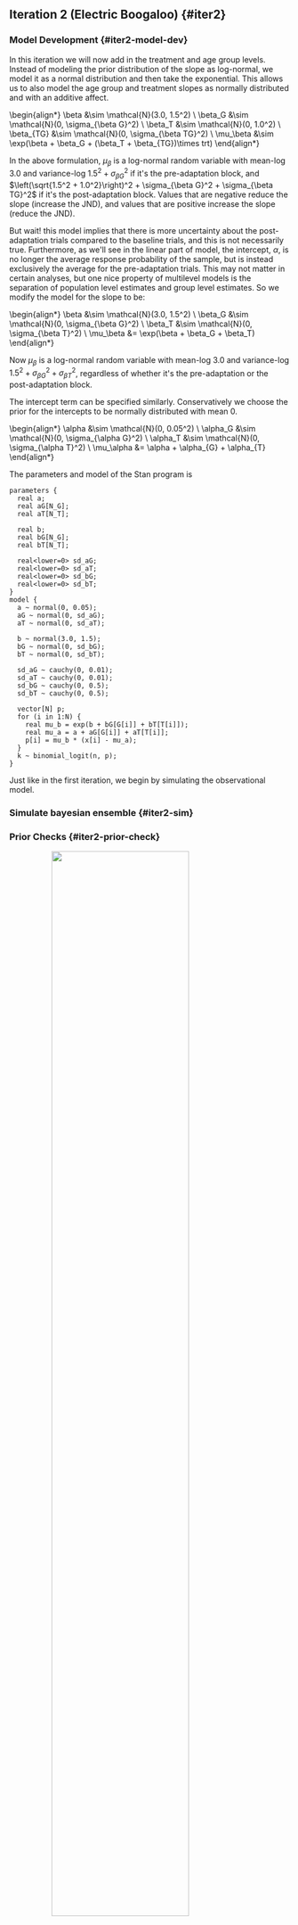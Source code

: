 


## Iteration 2 (Electric Boogaloo) {#iter2}

### Model Development {#iter2-model-dev}

In this iteration we will now add in the treatment and age group levels. Instead of modeling the prior distribution of the slope as log-normal, we model it as a normal distribution and then take the exponential. This allows us to also model the age group and treatment slopes as normally distributed and with an additive affect.


\begin{align*}
\beta &\sim \mathcal{N}(3.0, 1.5^2) \\
\beta_G &\sim \mathcal{N}(0, \sigma_{\beta G}^2) \\
\beta_T &\sim \mathcal{N}(0, 1.0^2) \\
\beta_{TG} &\sim \mathcal{N}(0, \sigma_{\beta TG}^2) \\
\mu_\beta &\sim \exp(\beta + \beta_G + (\beta_T + \beta_{TG})\times trt)
\end{align*}


In the above formulation, $\mu_\beta$ is a log-normal random variable with mean-log $3.0$ and variance-log $1.5^2 + \sigma_{\beta G}^2$ if it's the pre-adaptation block, and $\left(\sqrt{1.5^2 + 1.0^2}\right)^2 + \sigma_{\beta G}^2 + \sigma_{\beta TG}^2$ if it's the post-adaptation block. Values that are negative reduce the slope (increase the JND), and values that are positive increase the slope (reduce the JND).

But wait! this model implies that there is more uncertainty about the post-adaptation trials compared to the baseline trials, and this is not necessarily true. Furthermore, as we'll see in the linear part of model, the intercept, $\alpha$, is no longer the average response probability of the sample, but is instead exclusively the average for the pre-adaptation trials. This may not matter in certain analyses, but one nice property of multilevel models is the separation of population level estimates and group level estimates. So we modify the model for the slope to be:


\begin{align*}
\beta &\sim \mathcal{N}(3.0, 1.5^2) \\
\beta_G &\sim \mathcal{N}(0, \sigma_{\beta G}^2) \\
\beta_T &\sim \mathcal{N}(0, \sigma_{\beta T}^2) \\
\mu_\beta &= \exp(\beta + \beta_G + \beta_T)
\end{align*}


Now $\mu_\beta$ is a log-normal random variable with mean-log $3.0$ and variance-log $1.5^2 + \sigma_{\beta G}^2 + \sigma_{\beta T}^2$, regardless of whether it's the pre-adaptation or the post-adaptation block.

The intercept term can be specified similarly. Conservatively we choose the prior for the intercepts to be normally distributed with mean 0.


\begin{align*}
\alpha &\sim \mathcal{N}(0, 0.05^2) \\
\alpha_G &\sim \mathcal{N}(0, \sigma_{\alpha G}^2) \\
\alpha_T &\sim \mathcal{N}(0, \sigma_{\alpha T}^2) \\
\mu_\alpha &= \alpha + \alpha_{G} + \alpha_{T}
\end{align*}


The parameters and model of the Stan program is

```
parameters {
  real a;
  real aG[N_G];
  real aT[N_T];
  
  real b;
  real bG[N_G];
  real bT[N_T];
  
  real<lower=0> sd_aG;
  real<lower=0> sd_aT;
  real<lower=0> sd_bG;
  real<lower=0> sd_bT;
}
model {
  a ~ normal(0, 0.05);
  aG ~ normal(0, sd_aG);
  aT ~ normal(0, sd_aT);
  
  b ~ normal(3.0, 1.5);
  bG ~ normal(0, sd_bG);
  bT ~ normal(0, sd_bT);
  
  sd_aG ~ cauchy(0, 0.01);
  sd_aT ~ cauchy(0, 0.01);
  sd_bG ~ cauchy(0, 0.5);
  sd_bT ~ cauchy(0, 0.5);
  
  vector[N] p;
  for (i in 1:N) {
    real mu_b = exp(b + bG[G[i]] + bT[T[i]]);
    real mu_a = a + aG[G[i]] + aT[T[i]];
    p[i] = mu_b * (x[i] - mu_a);
  }
  k ~ binomial_logit(n, p);
}
```


Just like in the first iteration, we begin by simulating the observational model.


###  Simulate bayesian ensemble {#iter2-sim}






### Prior Checks {#iter2-prior-check}

<img src="051-bayesian-workflow_files/figure-html/ch051-Surreal Comic-1.png" width="70%" style="display: block; margin: auto;" />


<img src="051-bayesian-workflow_files/figure-html/ch051-Severe Kangaroo-1.png" width="70%" style="display: block; margin: auto;" />


```
#> , , 1
#> 
#>        
#>              [,1]      [,2]      [,3]
#>   50%   8.400e-02 8.600e-02 8.000e-02
#>   95%   7.270e+00 5.816e+00 5.376e+00
#>   99%   1.689e+02 3.366e+02 1.350e+02
#>   99.9% 5.760e+06 3.344e+09 1.785e+07
#> 
#> , , 2
#> 
#>        
#>              [,1]      [,2]      [,3]
#>   50%   8.000e-02 7.800e-02 7.400e-02
#>   95%   5.205e+00 5.288e+00 4.041e+00
#>   99%   8.859e+02 1.368e+03 3.881e+02
#>   99.9% 2.720e+06 1.299e+08 1.875e+05
```

### Configure algorithm {#iter2-config-algo}

### Fit simulated ensemble {#iter2-fit-sim}










### Algorithmic calibration {#iter2-algo-calibration}


```
#> 
#> Divergences:
#> 103 of 5000 iterations ended with a divergence (2.06%).
#> Try increasing 'adapt_delta' to remove the divergences.
#> 
#> Tree depth:
#> 0 of 5000 iterations saturated the maximum tree depth of 10.
#> 
#> Energy:
#> E-BFMI indicated no pathological behavior.
```

Let's see if we can do a little better by reparameterizing the model, and tuning the algorithm a bit. As I'll discuss more in the [model checking](#model-checking) section, we can use the non-centered parameterization of the normal and Cauchy distributions to make it easier for the Hamiltonian Monte Carlo algorithm to explore the posterior. Additionally Stan suggests increasing the `adapt_delta` parameter to remove divergences, so we will do that. Finally, to take care of the message about R-hat and effective sample sizes, I will run the chains for more iterations.







```
#> 
#> Divergences:
#> 627 of 20000 iterations ended with a divergence (3.135%).
#> Try increasing 'adapt_delta' to remove the divergences.
#> 
#> Tree depth:
#> 0 of 20000 iterations saturated the maximum tree depth of 10.
#> 
#> Energy:
#> E-BFMI indicated no pathological behavior.
```

Excellent! Now only about half a percent of the transitions are divergent, and there are no longer any warnings about the R-hat statistic.

### Inferential Calibration {#iter2-inferential-calibration}

### Fit Observation {#iter2-fit-obs}







### Diagnose posterior fit {#iter2-diagnose-post}


```
#> 
#> Divergences:
#> 48 of 20000 iterations ended with a divergence (0.24%).
#> Try increasing 'adapt_delta' to remove the divergences.
#> 
#> Tree depth:
#> 0 of 20000 iterations saturated the maximum tree depth of 10.
#> 
#> Energy:
#> E-BFMI indicated no pathological behavior.
```

It's looking alright!


```
#>          mean se_mean     sd    2.5%  97.5% n_eff Rhat
#> a      0.0317   2e-04 0.0174 -0.0083 0.0629  8585    1
#> aG[1] -0.0043   1e-04 0.0142 -0.0309 0.0270  9696    1
#> aG[2]  0.0212   2e-04 0.0150 -0.0032 0.0557  8552    1
#> aG[3] -0.0099   1e-04 0.0143 -0.0387 0.0202 10241    1
#> aT[1]  0.0066   1e-04 0.0122 -0.0122 0.0362  9371    1
#> aT[2] -0.0034   1e-04 0.0116 -0.0263 0.0212 10156    1
#>          mean se_mean     sd    2.5%  97.5% n_eff Rhat
#> b      2.2242  0.0045 0.3639  1.5030 3.0457  6409    1
#> bG[1]  0.0461  0.0021 0.1964 -0.3710 0.4348  8561    1
#> bG[2]  0.0973  0.0021 0.1964 -0.3136 0.4869  8559    1
#> bG[3] -0.1766  0.0021 0.1971 -0.6036 0.2027  8477    1
#> bT[1] -0.1445  0.0040 0.3155 -0.8963 0.4765  6073    1
#> bT[2]  0.0762  0.0040 0.3148 -0.6675 0.7076  6156    1
#>            mean se_mean     sd   2.5%  97.5% n_eff   Rhat
#> pss[1,1] 0.0340   1e-04 0.0076 0.0192 0.0489 18735 0.9999
#> pss[1,2] 0.0240   1e-04 0.0082 0.0077 0.0396 18099 0.9999
#> pss[2,1] 0.0595   1e-04 0.0079 0.0441 0.0749 13674 1.0000
#> pss[2,2] 0.0495   1e-04 0.0083 0.0327 0.0653 15479 1.0001
#> pss[3,1] 0.0284   1e-04 0.0084 0.0120 0.0450 17367 0.9999
#> pss[3,2] 0.0184   1e-04 0.0091 0.0003 0.0357 16956 0.9999
#>            mean se_mean     sd   2.5%  97.5% n_eff   Rhat
#> jnd[1,1] 0.1981   1e-04 0.0084 0.1821 0.2150 20727 0.9999
#> jnd[1,2] 0.1589   1e-04 0.0075 0.1446 0.1742 20006 1.0001
#> jnd[2,1] 0.1882   1e-04 0.0077 0.1736 0.2038 18843 1.0001
#> jnd[2,2] 0.1510   1e-04 0.0075 0.1370 0.1662 19879 1.0001
#> jnd[3,1] 0.2475   1e-04 0.0101 0.2282 0.2679 18233 1.0000
#> jnd[3,2] 0.1985   1e-04 0.0097 0.1804 0.2180 19050 1.0000
```


### Posterior retrodictive checks {#iter2-post-retro}




<img src="051-bayesian-workflow_files/figure-html/ch051-Sleepy Roadrunner-1.png" width="70%" style="display: block; margin: auto;" />


The retrodictive data are matching well with the observed data, which means that we are getting closer to a model that we can use for inferences.





<img src="051-bayesian-workflow_files/figure-html/ch051-Furious Jazz-1.png" width="70%" style="display: block; margin: auto;" />


It's difficult to determine from this graph if there any difference between the age groups. Looking at the density plot of the PSS and JND across the different conditions paints a much clearer image.


<img src="051-bayesian-workflow_files/figure-html/ch051-Discarded Torpedo-1.png" width="70%" style="display: block; margin: auto;" />


Using ocular analysis^[Often referred to in the non-sciences as eyeballs] we can see that recalibration has a significant affect on the just noticeable difference for each age group; specifically recalibration heightens temporal sensitivity and thus reduces the just noticeable difference. Comparing between age groups, the young and middle age groups are very similar in both the pre- and post-adaptation trials, and temporal sensitivity is lower in the older age group.

The point of subjective simultaneity between trials is not as well separated, but the model still consistently estimates that the subjects will perceive simultaneity at a value closer to zero post-adaptation.
